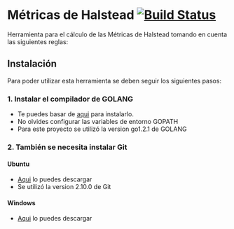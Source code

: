 # Métricas de Halstead [![Build Status](https://travis-ci.org/luisantonioig/halstead-metrics.svg?branch=master)](https://travis-ci.org/luisantonioig/halstead-metrics)

Herramienta para el cálculo de las Métricas de Halstead tomando en cuenta las siguientes reglas:


## Instalación

Para poder utilizar esta herramienta se deben seguir los siguientes pasos:

### 1. Instalar el compilador de GOLANG
- Te puedes basar de [aqui](https://golang.org/doc/installs) para instalarlo.
- No olvides configurar las variables de entorno GOPATH 
- Para este proyecto se utilizó la version go1.2.1 de GOLANG

### 2. También se necesita instalar Git

#### Ubuntu
- [Aqui](https://golang.org/doc/installs) lo puedes descargar
- Se utilizó la version 2.10.0 de Git

#### Windows
- [Aqui](https://git-scm.com/download/win) lo puedes descargar

